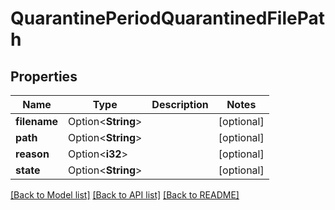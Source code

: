 # QuarantinePeriodQuarantinedFilePath

## Properties

Name | Type | Description | Notes
------------ | ------------- | ------------- | -------------
**filename** | Option<**String**> |  | [optional]
**path** | Option<**String**> |  | [optional]
**reason** | Option<**i32**> |  | [optional]
**state** | Option<**String**> |  | [optional]

[[Back to Model list]](./README.md#documentation-for-models) [[Back to API list]](./README.md#documentation-for-api-endpoints) [[Back to README]](../README.md)

